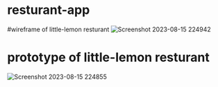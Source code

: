 # resturant-app
#wireframe of little-lemon resturant
![Screenshot 2023-08-15 224942](https://github.com/chitranjan-nirala/resturant-app/assets/118180082/67379c1c-eb30-4e96-8c80-f7cc5dcfca59)

# prototype of little-lemon resturant
![Screenshot 2023-08-15 224855](https://github.com/chitranjan-nirala/resturant-app/assets/118180082/bf38b6fc-f769-4277-9359-c8126e17bbdb)

